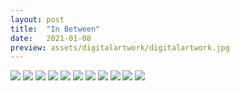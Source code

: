 ```yaml
---
layout: post
title:  "In Between"
date:   2021-01-08
preview: assets/digitalartwork/digitalartwork.jpg
---
```


<img src='http://www.dellastudio.com/assets/digitalartwork/0.jpg'/>

<img src='http://www.dellastudio.com/assets/digitalartwork/1.jpg'/>

<img src='http://www.dellastudio.com/assets/digitalartwork/2.jpg'/>

<img src='http://www.dellastudio.com/assets/digitalartwork/3.jpg'/>

<img src='http://www.dellastudio.com/assets/digitalartwork/4.jpg'/>

<img src='http://www.dellastudio.com/assets/digitalartwork/5.jpg'/>

<img src='http://www.dellastudio.com/assets/digitalartwork/6.jpg'/>

<img src='http://www.dellastudio.com/assets/digitalartwork/7.jpg'/>

<img src='http://www.dellastudio.com/assets/digitalartwork/8.jpg'/>

<img src='http://www.dellastudio.com/assets/digitalartwork/9.jpg'/>

<img src='http://www.dellastudio.com/assets/digitalartwork/10.jpg'/>
